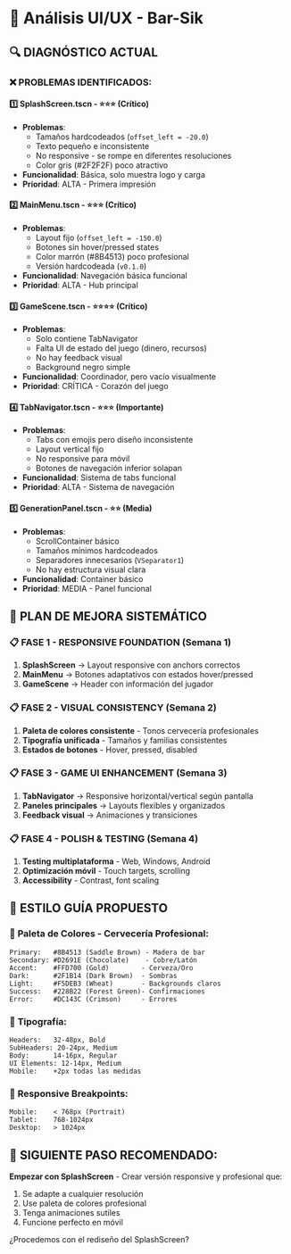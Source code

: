 # 🎨 Análisis UI/UX - Bar-Sik

## 🔍 **DIAGNÓSTICO ACTUAL**

### ❌ **PROBLEMAS IDENTIFICADOS:**

#### 1️⃣ **SplashScreen.tscn** - ⭐⭐⭐ (Crítico)
- **Problemas**:
  - Tamaños hardcodeados (`offset_left = -20.0`)
  - Texto pequeño e inconsistente
  - No responsive - se rompe en diferentes resoluciones
  - Color gris (#2F2F2F) poco atractivo
- **Funcionalidad**: Básica, solo muestra logo y carga
- **Prioridad**: ALTA - Primera impresión

#### 2️⃣ **MainMenu.tscn** - ⭐⭐⭐ (Crítico)  
- **Problemas**:
  - Layout fijo (`offset_left = -150.0`)
  - Botones sin hover/pressed states
  - Color marrón (#8B4513) poco profesional
  - Versión hardcodeada (`v0.1.0`)
- **Funcionalidad**: Navegación básica funcional
- **Prioridad**: ALTA - Hub principal

#### 3️⃣ **GameScene.tscn** - ⭐⭐⭐⭐ (Crítico)
- **Problemas**:
  - Solo contiene TabNavigator
  - Falta UI de estado del juego (dinero, recursos)
  - No hay feedback visual
  - Background negro simple
- **Funcionalidad**: Coordinador, pero vacío visualmente
- **Prioridad**: CRÍTICA - Corazón del juego

#### 4️⃣ **TabNavigator.tscn** - ⭐⭐⭐ (Importante)
- **Problemas**:
  - Tabs con emojis pero diseño inconsistente
  - Layout vertical fijo
  - No responsive para móvil
  - Botones de navegación inferior solapan
- **Funcionalidad**: Sistema de tabs funcional
- **Prioridad**: ALTA - Sistema de navegación

#### 5️⃣ **GenerationPanel.tscn** - ⭐⭐ (Media)
- **Problemas**:
  - ScrollContainer básico
  - Tamaños mínimos hardcodeados
  - Separadores innecesarios (`VSeparator1`)
  - No hay estructura visual clara
- **Funcionalidad**: Container básico
- **Prioridad**: MEDIA - Panel funcional

## 🎯 **PLAN DE MEJORA SISTEMÁTICO**

### 📋 **FASE 1 - RESPONSIVE FOUNDATION (Semana 1)**
1. **SplashScreen** → Layout responsive con anchors correctos
2. **MainMenu** → Botones adaptativos con estados hover/pressed
3. **GameScene** → Header con información del jugador

### 📋 **FASE 2 - VISUAL CONSISTENCY (Semana 2)**  
1. **Paleta de colores consistente** - Tonos cervecería profesionales
2. **Tipografía unificada** - Tamaños y familias consistentes
3. **Estados de botones** - Hover, pressed, disabled

### 📋 **FASE 3 - GAME UI ENHANCEMENT (Semana 3)**
1. **TabNavigator** → Responsive horizontal/vertical según pantalla
2. **Paneles principales** → Layouts flexibles y organizados
3. **Feedback visual** → Animaciones y transiciones

### 📋 **FASE 4 - POLISH & TESTING (Semana 4)**
1. **Testing multiplataforma** - Web, Windows, Android
2. **Optimización móvil** - Touch targets, scrolling
3. **Accessibility** - Contrast, font scaling

## 🎨 **ESTILO GUÍA PROPUESTO**

### 🎨 **Paleta de Colores - Cervecería Profesional:**
```
Primary:   #8B4513 (Saddle Brown) - Madera de bar
Secondary: #D2691E (Chocolate)    - Cobre/Latón  
Accent:    #FFD700 (Gold)        - Cerveza/Oro
Dark:      #2F1B14 (Dark Brown)  - Sombras
Light:     #F5DEB3 (Wheat)       - Backgrounds claros
Success:   #228B22 (Forest Green)- Confirmaciones
Error:     #DC143C (Crimson)     - Errores
```

### 📝 **Tipografía:**
```
Headers:   32-48px, Bold
SubHeaders: 20-24px, Medium  
Body:      14-16px, Regular
UI Elements: 12-14px, Medium
Mobile:    +2px todas las medidas
```

### 📱 **Responsive Breakpoints:**
```
Mobile:    < 768px (Portrait)
Tablet:    768-1024px  
Desktop:   > 1024px
```

## 🚀 **SIGUIENTE PASO RECOMENDADO:**

**Empezar con SplashScreen** - Crear versión responsive y profesional que:
1. Se adapte a cualquier resolución
2. Use paleta de colores profesional
3. Tenga animaciones sutiles
4. Funcione perfecto en móvil

¿Procedemos con el rediseño del SplashScreen?

